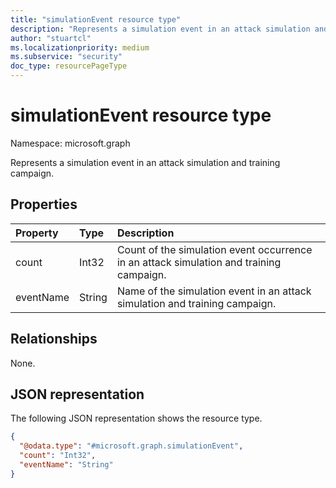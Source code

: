 ```yaml
---
title: "simulationEvent resource type"
description: "Represents a simulation event in an attack simulation and training campaign."
author: "stuartcl"
ms.localizationpriority: medium
ms.subservice: "security"
doc_type: resourcePageType
---
```


# simulationEvent resource type

Namespace: microsoft.graph

Represents a simulation event in an attack simulation and training campaign.

## Properties
|Property|Type|Description|
|:---|:---|:---|
|count|Int32|Count of the simulation event occurrence in an attack simulation and training campaign.|
|eventName|String|Name of the simulation event in an attack simulation and training campaign.|

## Relationships
None.

## JSON representation
The following JSON representation shows the resource type.
<!-- {
  "blockType": "resource",
  "@odata.type": "microsoft.graph.simulationEvent"
}
-->
``` json
{
  "@odata.type": "#microsoft.graph.simulationEvent",
  "count": "Int32",
  "eventName": "String"
}
```

